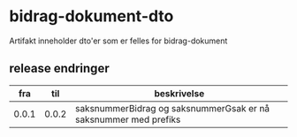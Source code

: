 # bidrag-dokument-dto

Artifakt inneholder dto'er som er felles for bidrag-dokument

## release endringer

fra | til | beskrivelse
----|-----|------------
0.0.1 | 0.0.2 | saksnummerBidrag og saksnummerGsak er nå saksnummer med prefiks
